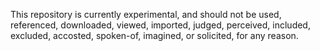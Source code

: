 This repository is currently experimental, and should not be used, referenced, downloaded, viewed, imported, judged, perceived, included, excluded, accosted, spoken-of, imagined, or solicited, for any reason.
